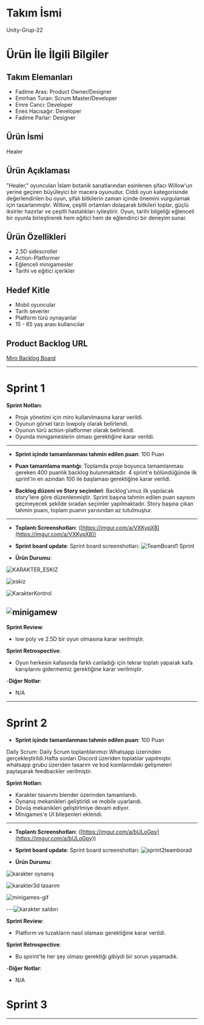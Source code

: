 
# **Takım İsmi**

Unity-Grup-22

# Ürün İle İlgili Bilgiler

## Takım Elemanları

- Fadime Aras: Product Owner/Designer
- Emirhan Turan: Scrum Master/Developer
- Emre Cancı: Developer
- Enes Hacısağır: Developer
- Fadime Parlar: Designer

## Ürün İsmi
Healer

## Ürün Açıklaması

"Healer," oyuncuları İslam botanik sanatlarından esinlenen şifacı Willow'un yerine geçiren büyüleyici bir macera oyunudur. Ciddi oyun kategorisinde değerlendirilen bu oyun, şifalı bitkilerin zaman içinde önemini vurgulamak için tasarlanmıştır. Willow, çeşitli ortamları dolaşarak bitkileri toplar, güçlü iksirler hazırlar ve çeşitli hastalıkları iyileştirir. Oyun, tarihi bilgeliği eğlenceli bir oyunla birleştirerek hem eğitici hem de eğlendirici bir deneyim sunar.

## Ürün Özellikleri

- 2.5D sidescroller
- Action-Platformer
- Eğlenceli minigamesler
- Tarihi ve eğitici içerikler 

## Hedef Kitle

- Mobil oyuncular
- Tarih severler
- Platform türü oynayanlar
- 15 - 65 yaş arası kullanıcılar

## Product Backlog URL

[Miro Backlog Board](https://miro.com/app/board/uXjVK5W5Vmk=/)

---

# Sprint 1

**Sprint Notları**:
- Proje yönetimi için miro kullanılmasına karar verildi.
- Oyunun görsel tarzı lowpoly olarak belirlendi.
- Oyunun türü action-platformer olarak belirlendi.
- Oyunda minigameslerin olması gerektiğine karar verildi.
---

  
- **Sprint içinde tamamlanması tahmin edilen puan**: 100 Puan

- **Puan tamamlama mantığı**: Toplamda proje boyunca tamamlanması gereken 400 puanlık backlog bulunmaktadır. 4 sprint'e bölündüğünde ilk sprint'in en azından 100 ile başlaması gerektiğine karar verildi.

- **Backlog düzeni ve Story seçimleri**: Backlog'umuz ilk yapılacak story'lere göre düzenlenmiştir. Sprint başına tahmin edilen puan sayısını geçmeyecek şekilde sıradan seçimler yapılmaktadır. Story başına çıkan tahmin puanı, toplam puanın yarısından az tutulmuştur. 
---
- **Toplantı Screenshotları**:
 ([https://imgur.com/a/VXKypX8](https://imgur.com/a/VXKypX8))

- **Sprint board update**: Sprint board screenshotları: 
![TeamBoard1 Sprint](https://github.com/ecanci42/OUA-Bootcamp-Unity-Grup-22/assets/112544606/d6721468-a3aa-4350-b04f-1d71b78210c3)

- **Ürün Durumu**:

 ![KARAKTER_ESKIZ](https://github.com/ecanci42/OUA-Bootcamp-Unity-Grup-22/assets/112544606/f04af1a2-fd90-46ee-83c7-f11c631883ab)
 
 ![eskiz](https://github.com/ecanci42/OUA-Bootcamp-Unity-Grup-22/assets/112544606/b25c38e8-1c03-4dfb-9610-d88d8f0f778f)

 ![KarakterKontrol](https://github.com/ecanci42/OUA-Bootcamp-Unity-Grup-22/assets/112544606/f6c44a35-6797-4230-b825-1b2de779940e)

 ![minigamew](https://github.com/ecanci42/OUA-Bootcamp-Unity-Grup-22/assets/112544606/d3a21da8-7714-441d-8167-4b4ba171d61b)
---
 **Sprint Review**:
- low poly ve 2.5D bir oyun olmasına karar verilmiştir.

 **Sprint Retrospective**:
- Oyun herkesin kafasında farklı canladığı için tekrar toplatı yaparak kafa karışılarını gidermemiz gerektiğine karar verilmiştir.


-**Diğer Notlar**:
- N/A

---

# Sprint 2

- **Sprint içinde tamamlanması tahmin edilen puan**: 100 Puan

Daily Scrum: 
Daily Scrum toplantılarımızı Whatsapp üzerinden
gerçekleştirildi.Hafta sonları Discord üzeriden toplatılar yapılmıştır.
whatsapp grubu üzeriden tasarım ve kod kısmlarındaki gelişmeleri 
paylaşarak feedbackler verilmiştir.

**Sprint Notları**:
- Karakter tasarımı blender üzerinden tamamlandı.
- Oynanış mekanikleri geliştirldi ve mobile uyarlandı.
- Dövüş mekanikleri geliştirlmiye devam ediyor.
- Minigames'e UI bileşenleri eklendi.
---

  


- **Toplantı Screenshotları**:
 ([https://imgur.com/a/bULoGpy](https://imgur.com/a/bULoGpy))

- **Sprint board update**: Sprint board screenshotları: 
![sprint2teamborad](https://github.com/user-attachments/assets/75eaeeab-3108-4d55-a6f5-4fc0d40a61a4)

- **Ürün Durumu**:

 ![karakter oynanış](https://github.com/user-attachments/assets/c7f8323b-d9a1-4bd1-98d0-08e66343db94)

![karakter3d tasarım](https://github.com/user-attachments/assets/bbbcd484-0aec-4da6-a208-c20b93827672)

![minigames-gif](https://github.com/user-attachments/assets/4ee2fcfc-4f86-487c-892d-7e7b8de4dc1a)

---![karakter saldıırı](https://github.com/user-attachments/assets/44365604-3477-43f5-bd89-ac641a0a179a)

 **Sprint Review**:
- Platform ve tuzakların nasıl olaması gerektiğine karar verildi.

 **Sprint Retrospective**:
- Bu spirint'te her şey olması gerektiği gibiydi bir sorun yaşamadık.


-**Diğer Notlar**:
- N/A

# Sprint 3

---
